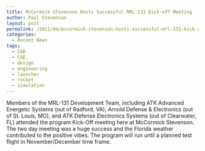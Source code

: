 ```yaml
---
title: McCormick Stevenson Hosts Successful MRL-131 Kick-off Meeting
author: Paul Stevenson
layout: post
permalink: /2011/04/mccormick-stevenson-hosts-successful-mrl-131-kick-off-meeting/
categories:
  - Recent News
tags:
  - CAD
  - CAE
  - design
  - engineering
  - launcher
  - rocket
  - simulation
---
```

Members of the MRL-131 Development Team, including ATK Advanced Energetic Systems (out of Radford, VA), Arnold Defense & Electronics (out of St. Louis, MO), and ATK Defense Electronics Systems (out of Clearwater, FL) attended the program Kick-Off meeting here at McCormick Stevenson. The two day meeting was a huge success and the Florida weather contributed to the positive vibes. The program will run until a planned test flight in November/December time frame.